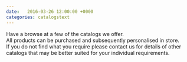 ```yaml
---
date:   2016-03-26 12:00:00 +0000
categories: catalogstext
---
```

Have a browse at a few of the catalogs we offer.   
All products can be purchased and subsequently personalised in store.   
If you do not find what you require please contact us for details of other catalogs that may be better suited for your individual requirements.
